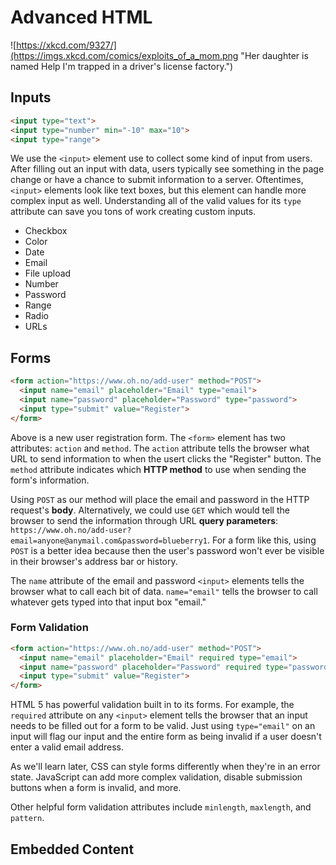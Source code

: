 # Advanced HTML

![https://xkcd.com/9327/](https://imgs.xkcd.com/comics/exploits_of_a_mom.png "Her daughter is named Help I'm trapped in a driver's license factory.")

## Inputs

```html
<input type="text">
<input type="number" min="-10" max="10">
<input type="range">
```

We use the `<input>` element use to collect some kind of input from users. After filling out an input with data, users typically see something in the page change or have a chance to submit information to a server. Oftentimes, `<input>` elements look like text boxes, but this element can handle more complex input as well. Understanding all of the valid values for its `type` attribute can save you tons of work creating custom inputs.

* Checkbox
* Color
* Date
* Email
* File upload
* Number
* Password
* Range
* Radio
* URLs

## Forms

```html
<form action="https://www.oh.no/add-user" method="POST">
  <input name="email" placeholder="Email" type="email">
  <input name="password" placeholder="Password" type="password">
  <input type="submit" value="Register">
</form>
```

Above is a new user registration form. The `<form>` element has two attributes: `action` and `method`. The `action` attribute tells the browser what URL to send information to when the usert clicks the "Register" button. The `method` attribute indicates which __HTTP method__ to use when sending the form's information.

Using `POST` as our method will place the email and password in the HTTP request's __body__. Alternatively, we could use `GET` which would tell the browser to send the information through URL __query parameters__: `https://www.oh.no/add-user?email=anyone@anymail.com&password=blueberry1`. For a form like this, using `POST` is a better idea because then the user's password won't ever be visible in their browser's address bar or history.

The `name` attribute of the email and password `<input>` elements tells the browser what to call each bit of data. `name="email"` tells the browser to call whatever gets typed into that input box "email."

### Form Validation

```html
<form action="https://www.oh.no/add-user" method="POST">
  <input name="email" placeholder="Email" required type="email">
  <input name="password" placeholder="Password" required type="password">
  <input type="submit" value="Register">
</form>
```

HTML 5 has powerful validation built in to its forms. For example, the `required` attribute on any `<input>` element tells the browser that an input needs to be filled out for a form to be valid. Just using `type="email"` on an input will flag our input and the entire form as being invalid if a user doesn't enter a valid email address.

As we'll learn later, CSS can style forms differently when they're in an error state. JavaScript can add more complex validation, disable submission buttons when a form is invalid, and more.

Other helpful form validation attributes include `minlength`, `maxlength`, and `pattern`.

## Embedded Content
